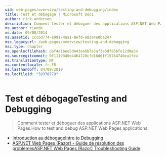 ```yaml
---
uid: web-pages/overview/testing-and-debugging/index
title: Test et débogage | Microsoft Docs
author: rick-anderson
description: Comment tester et déboguer des applications ASP.NET Web Pages.
ms.author: riande
ms.date: 09/08/2014
ms.assetid: 1cc6d774-e991-4aa1-8efd-e83a4e0ba247
msc.legacyurl: /web-pages/overview/testing-and-debugging
msc.type: chapter
ms.openlocfilehash: daf4a1bee5d443ea6b7a5af3e5df85bfe12d0a34
ms.sourcegitcommit: 0f1119340e4464720cfd16d0ff15764746ea1fea
ms.translationtype: MT
ms.contentlocale: fr-FR
ms.lasthandoff: 04/09/2019
ms.locfileid: "59378779"
---
```

# <a name="testing-and-debugging"></a><span data-ttu-id="52d4b-103">Test et débogage</span><span class="sxs-lookup"><span data-stu-id="52d4b-103">Testing and Debugging</span></span>

> <span data-ttu-id="52d4b-104">Comment tester et déboguer des applications ASP.NET Web Pages.</span><span class="sxs-lookup"><span data-stu-id="52d4b-104">How to test and debug ASP.NET Web Pages applications.</span></span>


- [<span data-ttu-id="52d4b-105">Introduction au débogage</span><span class="sxs-lookup"><span data-stu-id="52d4b-105">Intro to Debugging</span></span>](introduction-to-debugging.md)
- [<span data-ttu-id="52d4b-106">ASP.NET Web Pages (Razor) - Guide de résolution des problèmes</span><span class="sxs-lookup"><span data-stu-id="52d4b-106">ASP.NET Web Pages (Razor) Troubleshooting Guide</span></span>](aspnet-web-pages-razor-troubleshooting-guide.md)
